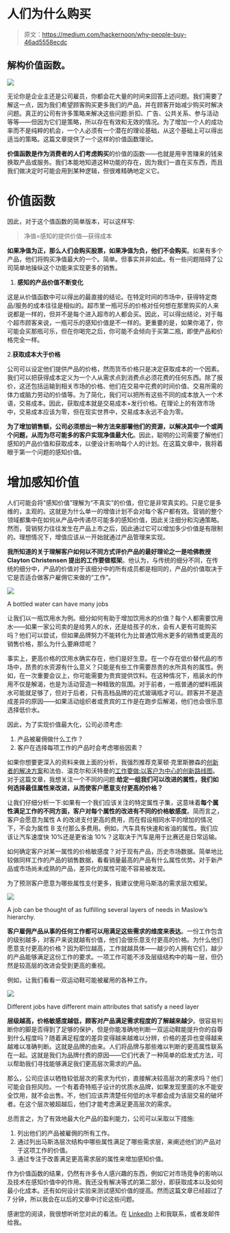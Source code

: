 # 人们为什么购买

> 原文：<https://medium.com/hackernoon/why-people-buy-46ad5558ecdc>

## 解构价值函数。

![](img/758235890bdd552f0aba2db6e35fc6e8.png)

无论你是企业主还是公司雇员，你都会花大量的时间来回答上述问题。我们需要了解这一点，因为我们希望顾客购买更多我们的产品，并在顾客开始减少购买时解决问题。真正的公司有许多策略来解决这些问题:折扣、广告、公共关系、参与活动等等——但因为它们是策略，所以存在有效和无效的情况。为了增加一个人的成功率而不是纯粹的机会，一个人必须有一个潜在的理论基础，从这个基础上可以得出适当的策略。这篇文章提供了一个这样的价值函数理论。

**价值函数是作为消费者的人们考虑购买**的价值的函数——也就是用辛苦赚来的钱来换取产品或服务。我们本能地知道这种功能的存在，因为我们一直在买东西，而且我们做决定时可能会用到某种逻辑，但很难精确地定义它。

# 价值函数

因此，对于这个值函数的简单版本，可以这样写:

> 净值=感知的提供价值—获得成本

**如果净值为正，那么人们会购买股票，如果净值为负，他们不会购买**。如果有多个产品，他们将购买净值最大的一个。简单。但事实并非如此。有一些问题阻碍了公司简单地操纵这个功能来实现更多的销售。

1.  **感知的产品价值不断变化**

这是从价值函数中可以得出的最直接的结论。在特定时间的市场中，获得特定商品/服务的成本往往是相似的。超市里一瓶可乐的价格对任何想在那里购买的人来说都是一样的，但并不是每个进入超市的人都会买。因此，可以得出结论，对于每个超市顾客来说，一瓶可乐的感知价值是不一样的。更重要的是，如果你渴了，你可能会买那瓶可乐，但在你喝完之后，你可能不会倾向于买第二瓶，即使产品和价格完全一样。

2.**获取成本大于价格**

公司可以设定他们提供产品的价格，然而货币价格只是决定获取成本的一个因素。我们可以把获得成本定义为一个人从需求点到消费点必须花费的任何东西。除了报价，这还包括运输到相关市场的价格、他们在交易中花费的时间价值、交易所需的体力或脑力劳动的价值等。为了简化，我们可以把所有这些不同的成本放入一个术语，交易成本。因此，获取成本就是交易成本+发行价格。在理论上的有效市场中，交易成本应该为零，但在现实世界中，交易成本永远不会为零。

**为了增加销售额，公司必须想出一种方法来部署他们的资源，以解决其中一个或两个问题，从而为尽可能多的客户实现净值最大化**。因此，聪明的公司需要了解他们感知的产品价值和获取成本，以便设计影响每个人的计划。在这篇文章中，我将着眼于第一个问题的感知价值。

# 增加感知价值

人们可能会将“感知价值”理解为“不真实”的价值，但它是非常真实的。只是它是多维的，主观的。这就是为什么单一的增值计划不会对每个客户都有效。营销的整个领域都集中在如何从产品中传递尽可能多的感知价值，因此关注细分和沟通策略。然而，营销努力往往发生在产品上市之后，因此通过它可以增加多少价值是有限制的。理想情况下，增值应该从一开始就通过产品管理来实现。

**我所知道的关于理解客户如何以不同方式评价产品的最好理论之一是哈佛教授 Clayton Christensen 提出的工作要做框架**。他认为，与传统的细分不同，在传统的细分中，产品的价值对于该细分中的所有成员都是相同的，产品的价值取决于它是否适合做客户雇佣它来做的“工作”。

![](img/a3bc38176c928ab34ebb29136d33d2fd.png)

A bottled water can have many jobs

让我们以一瓶饮用水为例。细分如何有助于增加饮用水的价值？每个人都需要饮用水——如果一家公司卖的是给男人的水，还是给孩子的水，会有人更有可能购买吗？他们可以尝试，但如果品牌努力不能转化为比普通饮用水更多的销售或更高的销售价格，那么为什么要麻烦呢？

事实上，更高价格的饮用水确实存在，他们是好生意。在一个存在低价替代品的市场中，昂贵的水资源有什么意义？只能是有些工作需要昂贵的水所具有的属性。例如，在一次重要会议上，你可能需要为贵宾提供饮料。在这种情况下，瓶装水的作用不仅是解渴，也是为活动营造一种精致的氛围。对于前者，一瓶普通的塑料瓶装水可能就足够了，但对于后者，只有高档品牌的花式玻璃瓶才可以。顾客并不是造成差异的原因——如果活动组织者或贵宾的工作是在跑步后解渴，他们也会很乐意选择低价水。

因此，为了实现价值最大化，公司必须考虑:

1.  产品被雇佣做什么工作？
2.  客户在选择每项工作的产品时会考虑哪些因素？

如果你想要更深入的资料来做上面的分析，我强烈推荐克莱顿·克里斯滕森的[创新者的解决方案](https://www.goodreads.com/book/show/2618.The_Innovator_s_Solution)和法伯、温克尔和沃特曼的[工作要做:以客户为中心的创新路线图](https://www.goodreads.com/book/show/30212651-jobs-to-be-done?from_search=true)。对于这篇文章，我想关注一个不同的问题:**给定一组我们可以改进的属性，我们如何选择最佳属性来改进，从而使客户愿意支付更高的价格？**

让我们仔细分析一下:如果有一个我们应该关注的特定属性子集，这意味着**每个属性满足工作的不同方面，客户对每个属性的改进有不同的价格敏感度**。简而言之，客户会愿意为属性 A 的改进支付更高的费用，而在假设相同水平的增加的情况下，不会为属性 B 支付那么多费用。例如，汽车具有快速和省油的属性。我们应该让汽车速度快 10%还是更省油 10%？这取决于汽车是用于比赛还是日常运输。

如何确定客户对某一属性的价格敏感度？对于现有产品，历史市场数据。简单地比较做同样工作的产品的销售数据，看看销量最高的产品有什么属性优势。对于新产品或市场尚未成熟的产品，差异化的属性可能不容易被发现。

为了预测客户愿意为哪些属性支付更多，我建议使用马斯洛的需求层次框架。

![](img/6292ca9c76c63ec432ec6074f69d11d0.png)

A job can be thought of as fulfilling several layers of needs in Maslow’s hierarchy.

**客户雇佣产品从事的任何工作都可以用满足这些需求的维度来表达**。一份工作包含的级别越多，对客户来说就越有价值，他们会很乐意支付更高的价格。为什么他们愿意支付更高的价格？因为职位越高，工作就越具体——越少的人拥有它们，越少的产品能够满足这份工作的要求。一项工作可能不涉及层级结构中的每一层，但仍然是较高层的改进会受到更高的重视。

例如，让我们看看一双运动鞋可能被雇用的各种工作。

![](img/b1d9e17b144bc62d1214477c27c311cf.png)

Different jobs have different main attributes that satisfy a need layer

**层级越高，价格敏感度越低，顾客对产品满足需求程度的了解越来越少**。很容易判断你的脚是否得到了足够的保护，但是你能准确地判断一双运动鞋能提升你的自尊到什么程度吗？随着满足程度的差异变得越来越难以分辨，价格的差异也变得越来越难以准确判断。这就是品牌的由来。人们将品牌与那些难以判断的更高属性联系在一起。这就是我们为品牌付费的原因——它们代表了一种简单的启发式方法，可以帮助我们寻找能够满足我们更高层次需求的产品。

那么，公司应该以牺牲较低层次的需求为代价，直接解决较高层次的需求吗？他们可能会自担风险。一个有着奇特瓶子设计的优质水品牌，如果发现里面的水不能安全饮用，就不会出售。不，他们应该弄清楚任何低的水平都会成为该层交易的破坏者。在这个层次被超越后，他们才能考虑满足更高层次的需求。

总而言之，为了有效地最大化产品的盈利能力，公司可以采取以下措施:

1.  列出他们的产品被雇佣的所有工作。
2.  通过列出马斯洛层次结构中哪些属性满足了哪些需求层，来阐述他们的产品对于这项工作的价值。
3.  通过专注于改善满足更高需求层的属性来增加感知价值。

作为价值函数的结果，仍然有许多令人感兴趣的东西，例如它对市场竞争的影响以及技术在感知价值中的作用。我还没有解决等式的第二部分，即获取成本以及如何最小化成本。还有如何设计实验来测试感知价值的提高。然而这篇文章已经超过了 7 分钟，所以我会在以后的文章中讨论这些问题。

感谢您的阅读，我很想听听您对此的看法。在 [LinkedIn](https://www.linkedin.com/in/rajendra-rusmana-2a303150/) 上和我联系，或者发邮件给我。